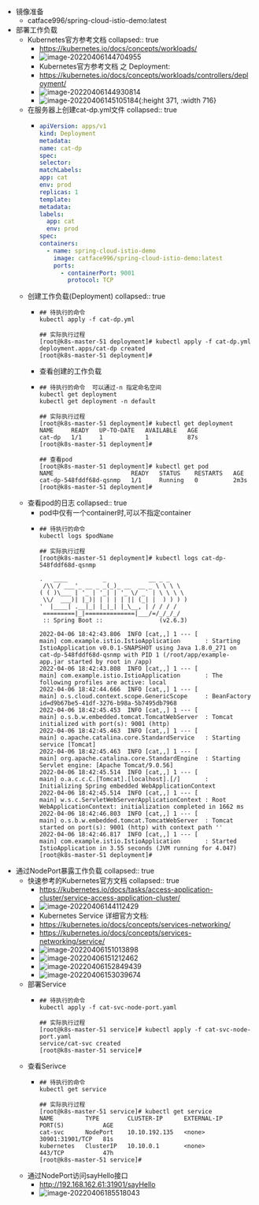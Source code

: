 - 镜像准备
	- catface996/spring-cloud-istio-demo:latest
- 部署工作负载
	- Kubernetes官方参考文档
	  collapsed:: true
		- https://kubernetes.io/docs/concepts/workloads/
		- ![image-20220406144704955](/Users/catface/Library/Application%20Support/typora-user-images/image-20220406144704955.png)
		- Kubernetes官方参考文档 之 Deployment:
		- https://kubernetes.io/docs/concepts/workloads/controllers/deployment/
		- ![image-20220406144930814](https://tva1.sinaimg.cn/large/e6c9d24ely1h1004s4o4rj21n50u0468.jpg)
		- ![image-20220406145105184](https://tva1.sinaimg.cn/large/e6c9d24ely1h1006ez5w7j21n40u0q8r.jpg){:height 371, :width 716}
	- 在服务器上创建cat-dp.yml文件
	  collapsed:: true
		- ~~~yaml
		  apiVersion: apps/v1
		  kind: Deployment
		  metadata:
		  name: cat-dp
		  spec:
		  selector:
		  matchLabels:
		  app: cat
		  env: prod
		  replicas: 1
		  template:
		  metadata:
		  labels:
		    app: cat
		    env: prod
		  spec:
		  containers:
		    - name: spring-cloud-istio-demo
		      image: catface996/spring-cloud-istio-demo:latest
		      ports:
		        - containerPort: 9001
		          protocol: TCP
		  ~~~
	- 创建工作负载(Deployment)
	  collapsed:: true
		- ~~~shell
		  ## 待执行的命令
		  kubectl apply -f cat-dp.yml
		  
		  ## 实际执行过程
		  [root@k8s-master-51 deployment]# kubectl apply -f cat-dp.yml
		  deployment.apps/cat-dp created
		  [root@k8s-master-51 deployment]#
		  ~~~
		- 查看创建的工作负载
		- ~~~shell
		  ## 待执行的命令  可以通过-n 指定命名空间
		  kubectl get deployment
		  kubectl get deployment -n default
		  
		  ## 实际执行过程
		  [root@k8s-master-51 deployment]# kubectl get deployment
		  NAME     READY   UP-TO-DATE   AVAILABLE   AGE
		  cat-dp   1/1     1            1           87s
		  [root@k8s-master-51 deployment]#
		  
		  ## 查看pod
		  [root@k8s-master-51 deployment]# kubectl get pod
		  NAME                      READY   STATUS    RESTARTS   AGE
		  cat-dp-548fddf68d-qsnmp   1/1     Running   0          2m3s
		  [root@k8s-master-51 deployment]#
		  ~~~
	- 查看pod的日志
	  collapsed:: true
		- pod中仅有一个container时,可以不指定container
		- ~~~shell
		  ## 待执行的命令
		  kubectl logs $podName
		  
		  ## 实际执行过程
		  [root@k8s-master-51 deployment]# kubectl logs cat-dp-548fddf68d-qsnmp
		  
		  .   ____          _            __ _ _
		   /\\ / ___'_ __ _ _(_)_ __  __ _ \ \ \ \
		  ( ( )\___ | '_ | '_| | '_ \/ _` | \ \ \ \
		   \\/  ___)| |_)| | | | | || (_| |  ) ) ) )
		  '  |____| .__|_| |_|_| |_\__, | / / / /
		   =========|_|==============|___/=/_/_/_/
		   :: Spring Boot ::                (v2.6.3)
		  
		  2022-04-06 18:42:43.806  INFO [cat,,] 1 --- [           main] com.example.istio.IstioApplication       : Starting IstioApplication v0.0.1-SNAPSHOT using Java 1.8.0_271 on cat-dp-548fddf68d-qsnmp with PID 1 (/root/app/example-app.jar started by root in /app)
		  2022-04-06 18:42:43.808  INFO [cat,,] 1 --- [           main] com.example.istio.IstioApplication       : The following profiles are active: local
		  2022-04-06 18:42:44.666  INFO [cat,,] 1 --- [           main] o.s.cloud.context.scope.GenericScope     : BeanFactory id=d9b67be5-41df-3276-b98a-5b7495db7968
		  2022-04-06 18:42:45.453  INFO [cat,,] 1 --- [           main] o.s.b.w.embedded.tomcat.TomcatWebServer  : Tomcat initialized with port(s): 9001 (http)
		  2022-04-06 18:42:45.463  INFO [cat,,] 1 --- [           main] o.apache.catalina.core.StandardService   : Starting service [Tomcat]
		  2022-04-06 18:42:45.463  INFO [cat,,] 1 --- [           main] org.apache.catalina.core.StandardEngine  : Starting Servlet engine: [Apache Tomcat/9.0.56]
		  2022-04-06 18:42:45.514  INFO [cat,,] 1 --- [           main] o.a.c.c.C.[Tomcat].[localhost].[/]       : Initializing Spring embedded WebApplicationContext
		  2022-04-06 18:42:45.514  INFO [cat,,] 1 --- [           main] w.s.c.ServletWebServerApplicationContext : Root WebApplicationContext: initialization completed in 1662 ms
		  2022-04-06 18:42:46.803  INFO [cat,,] 1 --- [           main] o.s.b.w.embedded.tomcat.TomcatWebServer  : Tomcat started on port(s): 9001 (http) with context path ''
		  2022-04-06 18:42:46.817  INFO [cat,,] 1 --- [           main] com.example.istio.IstioApplication       : Started IstioApplication in 3.55 seconds (JVM running for 4.047)
		  [root@k8s-master-51 deployment]#
		  ~~~
- 通过NodePort暴露工作负载
  collapsed:: true
	- 快速参考的Kubernetes官方文档
	  collapsed:: true
		- https://kubernetes.io/docs/tasks/access-application-cluster/service-access-application-cluster/
		- ![image-20220406144112429](https://tva1.sinaimg.cn/large/e6c9d24ely1h0zzw7jfddj21n60u0gr2.jpg)
		- Kubernetes Service 详细官方文档:
		- https://kubernetes.io/docs/concepts/services-networking/
		- https://kubernetes.io/docs/concepts/services-networking/service/
		- ![image-20220406151013898](https://tva1.sinaimg.cn/large/e6c9d24ely1h100qcfgg2j21my0u0gtr.jpg)
		- ![image-20220406151212462](https://tva1.sinaimg.cn/large/e6c9d24ely1h100sjhb7oj21nf0u0ah5.jpg)
		- ![image-20220406152849439](https://tva1.sinaimg.cn/large/e6c9d24ely1h1019q15cyj21n90u0ajh.jpg)
		- ![image-20220406153039674](https://tva1.sinaimg.cn/large/e6c9d24ely1h101bmehwej21nk0u045t.jpg)
	- 部署Service
		- ~~~shell
		  ## 待执行的命令
		  kubectl apply -f cat-svc-node-port.yaml
		  
		  ## 实际执行过程
		  [root@k8s-master-51 service]# kubectl apply -f cat-svc-node-port.yaml
		  service/cat-svc created
		  [root@k8s-master-51 service]#
		  ~~~
	- 查看Serivce
		- ~~~shell
		  ## 待执行的命令
		  kubectl get service
		  
		  ## 实际执行过程
		  [root@k8s-master-51 service]# kubectl get service
		  NAME         TYPE        CLUSTER-IP      EXTERNAL-IP   PORT(S)           AGE
		  cat-svc      NodePort    10.10.192.135   <none>        30901:31901/TCP   81s
		  kubernetes   ClusterIP   10.10.0.1       <none>        443/TCP           47h
		  [root@k8s-master-51 service]#
		  ~~~
	- 通过NodePort访问sayHello接口
		- http://192.168.162.61:31901/sayHello
		- ![image-20220406185518043](https://tva1.sinaimg.cn/large/e6c9d24ely1h1078jkbt6j21ic0hi40a.jpg)